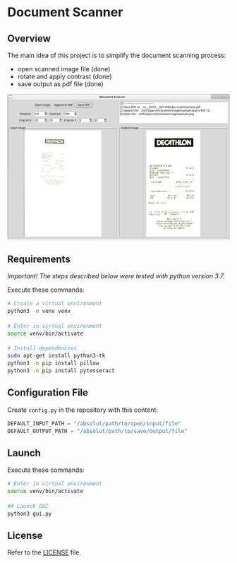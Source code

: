 # Document Scanner

## Overview

The main idea of this project is to simplify the document scanning process:
- open scanned image file (done)
- rotate and apply contrast (done)
- save output as pdf file (done)

![image](images/screenshot.png)

## Requirements

*Important! The steps described below were tested with python version 3.7.*

Execute these commands:

```sh 
# Create a virtual envirenment
python3 -m venv venv

# Enter in virtual envirenment
source venv/bin/activate

# Install dependencies
sudo apt-get install python3-tk
python3 -m pip install pillow
python3 -m pip install pytesseract
```

## Configuration File

Create `config.py` in the repository with this content:

```py
DEFAULT_INPUT_PATH = "/absolut/path/to/open/input/file"
DEFAULT_OUTPUT_PATH = "/absolut/path/to/save/output/file"
```

## Launch

Execute these commands:

```sh 
# Enter in virtual envirenment
source venv/bin/activate

## Launch GUI
python3 gui.py
```

## License

Refer to the [LICENSE](LICENSE) file.
